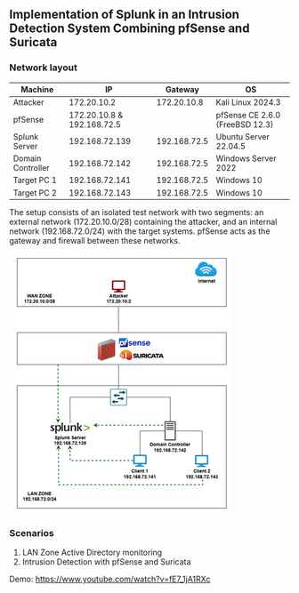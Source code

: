 ## Implementation of Splunk in an Intrusion Detection System Combining pfSense and Suricata

### Network layout
|Machine|IP|Gateway|OS|
|-|-|-|-|
|Attacker|172.20.10.2|172.20.10.8|Kali Linux 2024.3|
|pfSense|172.20.10.8 & 192.168.72.5||pfSense CE 2.6.0 (FreeBSD 12.3)|
|Splunk Server|192.168.72.139|192.168.72.5|Ubuntu Server 22.04.5|
|Domain Controller|192.168.72.142|192.168.72.5|Windows Server 2022|
|Target PC 1|192.168.72.141|192.168.72.5|Windows 10|
|Target PC 2|192.168.72.143|192.168.72.5|Windows 10|

The setup consists of an isolated test network with two segments: an external network (172.20.10.0/28) containing the attacker, and an internal network (192.168.72.0/24) with the target systems. pfSense acts as the gateway and firewall between these networks.

![alt](./assets/architecture.png)

### Scenarios

1. LAN Zone Active Directory monitoring
2. Intrusion Detection with pfSense and Suricata

Demo: https://www.youtube.com/watch?v=fE7_1jA1RXc